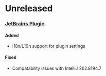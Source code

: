 # Unreleased

### [JetBrains Plugin](https://github.com/sourceplusplus/interface-jetbrains)

#### Added
- i18n/L10n support for plugin settings

#### Fixed
- Compatability issues with IntelliJ 202.8194.7
